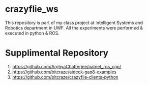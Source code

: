# crazyflie_ws
This repository is part of my class project at Intelligent Systems and Robotics department in UWF.
All the experiments were performed & executed in python & ROS. 
# Supplimental Repository
1. https://github.com/ArghyaChatterjee/natnet_ros_cpp/
2. https://github.com/bitcraze/aideck-gap8-examples
3. https://github.com/bitcraze/crazyflie-clients-python
